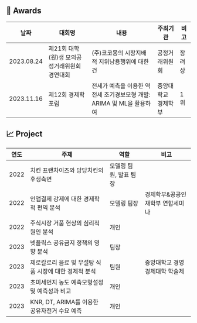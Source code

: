 ## 🥇 Awards
날짜|대회명|내용|주최기관|비고
---|---|---|---|---
2023.08.24|제21회 대학(원)생 모의공정거래위원회 경연대회|(주)코코몽의 시장지배적 지위남용행위에 대한 건|공정거래위원회|장려상
2023.11.16|제12회 경제학 포럼|전세가 예측을 이용한 역전세 조기경보모형 개발: ARIMA 및 ML을 활용하여|중앙대학교 경제학부|1위

## 📈 Project
연도|주제|역할|비고
---|---|---|---
2022|치킨 프랜차이즈와 당당치킨의 후생측면|모델링 팀원, 발표 팀장||
2022|인앱결제 강제에 대한 경제학적 편익 분석|모델링 팀장|경제학부&공공인재학부 연합세미나|
2022|주식시장 거품 현상의 심리적 원인 분석|개인||
2023|넷플릭스 공유금지 정책의 영향 분석|팀장||
2023|제로칼로리 음료 및 무설탕 식품 시장에 대한 경제적 분석|팀원|중앙대학교 경영경제대학 학술제|  
2023|초미세먼지 농도 예측모형설정 및 예측성과 비교|개인||
2023|KNR, DT, ARIMA를 이용한 공유자전거 수요 예측|개인||